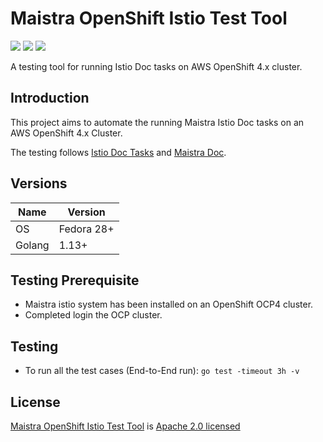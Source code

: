 # Maistra OpenShift Istio Test Tool

[![](https://img.shields.io/badge/License-Apache%202.0-blue.svg?style=flat)](https://github.com/Maistra/istio-test-tool/blob/master/LICENSE)
![](https://img.shields.io/github/repo-size/Maistra/istio-test-tool.svg?style=flat)
[![](https://goreportcard.com/badge/github.com/Maistra/istio-test-tool)](https://goreportcard.com/report/github.com/Maistra/istio-test-tool)


A testing tool for running Istio Doc tasks on AWS OpenShift 4.x cluster. 

## Introduction

This project aims to automate the running Maistra Istio Doc tasks on an AWS OpenShift 4.x Cluster.

The testing follows [Istio Doc Tasks](https://istio.io/docs/tasks/) and [Maistra Doc](https://maistra-1-1.maistra.io/).


## Versions

| Name      | Version       |
| --        | --            |
| OS        | Fedora 28+    |
| Golang    | 1.13+         |


## Testing Prerequisite

* Maistra istio system has been installed on an OpenShift OCP4 cluster.
* Completed login the OCP cluster.


## Testing

- To run all the test cases (End-to-End run): `go test -timeout 3h -v`

## License

[Maistra OpenShift Istio Test Tool](https://github.com/Maistra/istio-test-tool) is [Apache 2.0 licensed](https://github.com/Maistra/istio-test-tool/blob/master/LICENSE)
